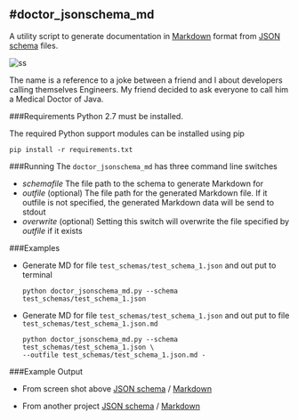 #doctor\_jsonschema_md 
--
A utility script to generate documentation in [Markdown](https://daringfireball.net/projects/markdown/syntax) format from [JSON schema](http://json-schema.org/) files. 

![ss](docs/media/transform.png)

The name is a reference to a joke between a friend and I about developers calling themselves Engineers. My friend decided to ask everyone to call him a Medical Doctor of Java. 

###Requirements
Python 2.7 must be installed.

The required Python support modules can be installed using pip

```
pip install -r requirements.txt
```

###Running
The ```doctor_jsonschema_md``` has three command line switches

+ _schemafile_ The file path to the schema to generate Markdown for
+ _outfile_ (optional) The file path for the generated Markdown file. If it outfile is not specified, the generated Markdown data will be send to stdout
+ _overwrite_ (optional) Setting this switch will overwrite the file specified by _outfile_ if it exists

###Examples

+ Generate MD for file ```test_schemas/test_schema_1.json``` and out put to terminal 

	```
	python doctor_jsonschema_md.py --schema test_schemas/test_schema_1.json
	```

+ Generate MD for file ```test_schemas/test_schema_1.json``` and out put to file  
```test_schemas/test_schema_1.json.md ```

	```
	python doctor_jsonschema_md.py --schema test_schemas/test_schema_1.json \
	--outfile test_schemas/test_schema_1.json.md -
	```
	
###Example Output

+ From screen shot above [JSON schema](test_schemas/test_schema_1.json) / [Markdown](test_schemas/test_schema_1.json.md)

+ From another project [JSON schema](test_schemas/test_schema_2.json) / [Markdown](test_schemas/test_schema_2.json.md)
